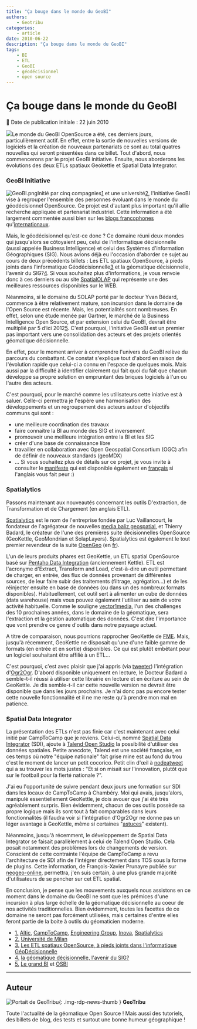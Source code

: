```yaml
---
title: "Ça bouge dans le monde du GeoBI"
authors:
    - Geotribu
categories:
    - article
date: 2010-06-22
description: "Ça bouge dans le monde du GeoBI"
tags:
    - BI
    - ETL
    - GeoBI
    - géodécisionnel
    - open source
---
```


# Ça bouge dans le monde du GeoBI

:calendar: Date de publication initiale : 22 juin 2010

![](http://geotribu.net/sites/default/files/Tuto/img/divers/solap.png)Le monde du GeoBI OpenSource a été, ces derniers jours, particulièrement actif. En effet, entre la sortie de nouvelles versions de logiciels et la création de nouveaux partenariats ce sont au total quatres nouvelles qui seront présentées dans ce billet. Tout d'abord, nous commencerons par le projet GeoBi initiative. Ensuite, nous aborderons les évolutions des deux ETLs spatiaux Geokettle et Spatial Data Integrator.

### GeoBI Initiative

![GeoBI.png](https://cdn.geotribu.fr/img/Blog/divers/GeoBI.png)Initié par cinq compagnies[1](#footnote1_e9nh1oc "Altic, CampToCamp, Engineering Group, Inova, Spatialytics") et une université[2](#footnote2_itggm4f "Université de Milan"), l'initiative GeoBI vise à regrouper l'ensemble des personnes évoluant dans le monde du géodécisionnel OpenSource. Ce projet est d'autant plus important qu'il allie recherche appliquée et partenariat industriel. Cette information a été largement commentée aussi bien sur les [blogs francophones](http://www.osbi.fr/) qu'[internationaux](http://fabiodovidio.blogspot.com/2010/06/geobi-initiative-has-been-launched.html).

Mais, le géodécisionnel qu'est-ce donc ? Ce domaine réuni deux mondes qui jusqu'alors se côtoyaient peu, celui de l'informatique décisionnelle (aussi appelée Business Intelligence) et celui des Systèmes d'information Géographiques (SIG). Nous avions déjà eu l'occasion d'aborder ce sujet au cours de deux précédents billets : Les ETL spatiaux OpenSource, à pieds joints dans l'informatique Géodécisionnelle[3](#footnote3_zejxaxd "Les ETL spatiaux OpenSource, à pieds joints dans l'informatique GéoDécisionnelle") et la géomatique décisionnelle, l'avenir du SIG?[4](#footnote4_qfsbbu5 "la géomatique décisionnelle, l'avenir du SIG?"). Si vous souhaitez plus d'informations, je vous renvoie donc à ces derniers ou au site [SpatialOLAP](http://spatialolap.scg.ulaval.ca/default.asp) qui représente une des meilleures ressources disponibles sur le WEB.

Néanmoins, si le domaine du SOLAP porté par le docteur Yvan Bédard, commence à être relativement mature, son incursion dans le domaine de l'Open Source est récente. Mais, les potentialités sont nombreuses. En effet, selon une étude menée par Gartner, le marché de la Business Intelligence Open Source, et par extension celui du GeoBI, devrait être multiplié par 5 d’ici 2012[5](#footnote5_kfihwfx "Le grand BI et OSBI"). C'est pourquoi, l'initiative GeoBI est un premier pas important vers une consolidation des acteurs et des projets orientés géomatique décisionnelle.

En effet, pour le moment arriver à comprendre l'univers du GeoBI relève du parcours du combattant. Ce constat s'explique tout d'abord en raison de l'évolution rapide que celui-ci a connu en l'espace de quelques mois. Mais aussi par la difficulté à identifier clairement qui fait quoi du fait que chacun développe sa propre solution en empruntant des briques logiciels à l'un ou l'autre des acteurs.

C'est pourquoi, pour le marché comme les utilisateurs cette iniative est à saluer. Celle-ci permettra je l'espère une harmonisation des développements et un regroupement des acteurs autour d'objectifs communs qui sont :

* une meilleure coordination des travaux
* faire connaitre la BI au monde des SIG et inversement
* promouvoir une meilleure intégration entre la BI et les SIG
* créer d'une base de connaissance libre
* travailler en collaboration avec Open Geospatial Consortium (OGC) afin de définir de nouveaux standards (geoMDX)
* ...
Si vous souhaitez plus de détails sur ce projet, je vous invite à consulter le [manifeste](http://www.spagoworld.org/xwiki/bin/view/GeoBI/Manifesto) qui est disponible également en [français](http://www.osbi.fr/?p=1366) si l'anglais vous fait peur :)

### Spatialytics

Passons maintenant aux nouveautés concernant les outils D'extraction, de Transformation et de Chargement (en anglais ETL).

[Spatialytics](http://www.spatialytics.org/) est le nom de l'entreprise fondée par Luc Vaillancourt, le fondateur de l'agrégateur de nouvelles [media baliz geospatial](http://media.baliz-geospatial.com/), et Thierry Badard, le créateur de l'une des premières suite décisionnelles OpenSource (GeoKettle, GeoMondrian et SolapLayers). Spatialytics est également le tout premier revendeur de la suite [OpenGeo](http://blog.opengeo.org/2010/06/15/our-first-reseller/) (en [fr](http://www.spatialytics.com/fr/blogue/spatialytics-annonce-un-partenariat-avec-opengeo-pour-la-revente-de-la-opengeo-suite/?utm_source=twitterfeed&utm_medium=twitter)).

L'un de leurs produits phares est GeoKettle, un ETL spatial OpenSource basé sur [Pentaho Data Integration](http://www.neogeo-online.net/blog/archives/304/) (anciennement Kettle). ETL est l'acronyme d'Extract, Transform and Load, c'est-à-dire un outil permettant de charger, en entrée, des flux de données provenant de différentes sources, de leur faire subir des traitements (filtrage, agrégation...) et de les réinjecter ensuite en base de données (ou dans un des nombreux formats disponibles). Habituellement, cet outil sert à alimenter un cube de données (data warehouse) mais vous pouvez également l'utiliser au sein de votre activité habituelle. Comme le souligne [vector1media](http://vector1media.com/spatialsustain/how-will-the-geospatial-data-market-evolve-over-the-next-ten-years.html?utm_source=feedburner&utm_medium=feed&utm_campaign=Feed%3A+SpatialSustain+%28Spatial+Sustain%29), l'un des challenges des 10 prochaines années, dans le domaine de la géomatique, sera l'extraction et la gestion automatique des données. C'est dire l'importance que vont prendre ce genre d'outils dans notre paysage actuel.

A titre de comparaison, nous pourrions rapprocher GeoKettle de [FME](http://www.safe.com/). Mais, jusqu'à récemment, GeoKettle ne disposait qu'une d'une faible gamme de formats (en entrée et en sortie) disponibles. Ce qui est plutôt embêtant pour un logiciel souhaitant être affilié à un ETL...

C'est pourquoi, c'est avec plaisir que j'ai appris (via [tweeter](http://twitter.com/tbadard/status/16089334135)) l'intégration d'[Ogr2Ogr](http://www.gdal.org/ogr/). D'abord disponible uniquement en lecture, le Docteur Badard a semble-t-il réussi à utiliser cette librairie en lecture et en écriture au sein de GeoKettle. Je dis semble-t-il car cette nouvelle version ne devrait être disponible que dans les jours prochains. Je n'ai donc pas pu encore tester cette nouvelle fonctionnalité et il ne me reste qu'à prendre mon mal en patience.

### Spatial Data Integrator

La présentation des ETLs n'est pas finie car c'est maintenant avec celui initié par CampToCamp que je reviens. Celui-ci, nommé [Spatial Data Integrator](http://www.spatialdataintegrator.com/) (SDI), ajoute à [Talend Open Studio](http://fr.talend.com/index.php) la possibilité d'utiliser des données spatiales. Petite anecdote, Talend est une société française, en ces temps où notre "équipe nationale" fait grise mine est au fond du trou c'est le moment de lancer un petit cocorico. Petit clin d'œil à [nodeatweet](http://twitter.com/nodatweet/status/16459248822) qui a su trouver les mots justes : "Et si on misait sur l'innovation, plutôt que sur le football pour la fierté nationale ?".

J'ai eu l'opportunité de suivre pendant deux jours une formation sur SDI dans les locaux de CampToCamp à Chambéry. Moi qui avais, jusqu'alors, manipulé essentiellement GeoKettle, je dois avouer que j'ai été très agréablement surpris. Bien évidemment, chacun de ces outils possède sa propre logique mais ils sont tout à fait comparables dans leurs fonctionnalités (il faudra voir si l'intégration d'Ogr2Ogr ne donne pas un léger avantage à GeoKettle, même si certaines "[astuces](http://datagistips.blogspot.com/2009/12/one-simple-example-of-using-ogr.html)" existent).

Néanmoins, jusqu'à récemment, le développement de Spatial Data Integrator se faisait parallèlement à celui de Talend Open Studio. Cela posait notamment des problèmes lors de changements de version. Conscient de cette contrainte l'équipe de CampToCamp a revu l'architecture de SDI afin de l'intégrer directement dans TOS sous la forme de plugins. Cette information, de François-Xavier Prunayre publiée sur [neogeo-online](http://www.neogeo-online.net/blog/archives/304/), permettra, j'en suis certain, à une plus grande majorité d'utilisateurs de se pencher sur cet ETL spatial.

En conclusion, je pense que les mouvements auxquels nous assistons en ce moment dans le domaine du GeoBI ne sont que les prémices d'une incursion à plus large échelle de la géomatique décisionnelle au coeur de nos activités traditionnelles. Bien évidemment, toutes les facettes de ce domaine ne seront pas forcément utilisées, mais certaines d'entre elles feront partie de la boite à outils du géomaticien moderne.

* [1.](#footnoteref1_e9nh1oc) [Altic](http://www.altic.org/), [CampToCamp](http://www.camptocamp.com/), [Engineering Group](http://www.eng.it/), [Inova](http://www.inovaos.it/), [Spatialytics](http://www.spatialytics.com/)
* [2.](#footnoteref2_itggm4f) [Université de Milan](http://sesar.dti.unimi.it/)
* [3.](#footnoteref3_zejxaxd) [Les ETL spatiaux OpenSource, à pieds joints dans l'informatique GéoDécisionnelle](http://www.geotribu.net/node/222)
* [4.](#footnoteref4_qfsbbu5) [la géomatique décisionnelle, l'avenir du SIG?](http://www.geotribu.net/node/131)
* [5.](#footnoteref5_kfihwfx) [Le grand BI](http://www.legrandbi.com/2010/02/gartner-marche-bi-open-source/) et [OSBI](http://www.osbi.fr/?p=777)

----

## Auteur

![Portait de GeoTribu](https://cdn.geotribu.fr/img/internal/charte/geotribu_logo_64x64.png){: .img-rdp-news-thumb }
**GeoTribu**

Toute l'actualité de la géomatique Open Source ! Mais aussi des tutoriels, des billets de blog, des tests et surtout une bonne humeur géographique !
